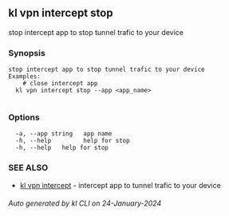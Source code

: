 ## kl vpn intercept stop

stop intercept app to stop tunnel trafic to your device

### Synopsis

```
stop intercept app to stop tunnel trafic to your device
Examples:
	# close intercept app
  kl vpn intercept stop --app <app_name>
	
```

### Options

```
  -a, --app string   app name
  -h, --help         help for stop
  -h, --help   help for stop
```

### SEE ALSO

* [kl vpn intercept](kl_vpn_intercept.md)  - intercept app to tunnel trafic to your device

###### Auto generated by kl CLI on 24-January-2024
